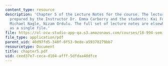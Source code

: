 ```yaml
---
content_type: resource
description: 'Chapter 5 of the Lecture Notes for the course. The lecture notes were
  prepared by the Instructor Dr. Emma Carberry and the students: Kai Fung, David Glasser,
  Michael Nagle, Nizam Ordulu. The full set of lecture notes are elsewhere available
  as a single file.'
file: https://ol-ocw-studio-app-qa.s3.amazonaws.com/courses/18-994-seminar-in-geometry-fall-2004/ceed37e7cecad104afff5dfdaa40dfce_chapter5.pdf
file_type: application/pdf
parent_uid: 40d97fd5-340f-0f53-9ede-a59370279bb7
resourcetype: Document
title: chapter5.pdf
uid: ceed37e7-ceca-d104-afff-5dfdaa40dfce
---
```

